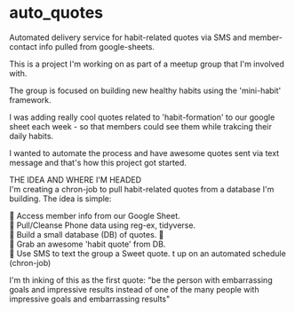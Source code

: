 # auto_quotes

Automated delivery service for habit-related quotes via SMS and member-contact info pulled from google-sheets.

This is a project I'm working on as part of a meetup group that I'm involved with.

The group is focused on building new healthy habits using the 'mini-habit' framework.

I was adding really cool quotes related to 'habit-formation' to our google sheet each week - so that members could see them while trakcing their daily habits.

I wanted to automate the process and have awesome quotes sent via text message and that's how this project got started.

THE IDEA AND WHERE I'M HEADED  
I'm creating a chron-job to pull habit-related quotes from a database I'm building. The idea is simple: 

📌 Access member info from our Google Sheet.  
📌 Pull/Cleanse Phone data using reg-ex, tidyverse.  
📌 Build a small database (DB) of quotes.
📌   
📌 Grab an awesome 'habit quote' from DB.  
📌 Use SMS to text the group a Sweet quote.  t   up on an automated schedule (chron-job)

I'm th  inking of this as the first quote: 
"be the person with embarrassing goals and impressive results instead of one of the many people with impressive goals and embarrassing results"